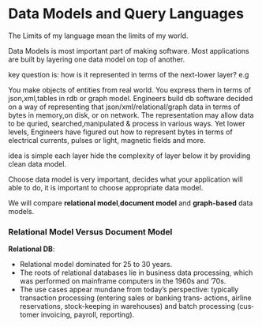 # Data Models and Query Languages
The Limits of my language mean the limits of my world.

Data Models is most important part of making software. Most applications are built by layering one data model on top of another. 

key question is: how is it represented in terms of the next-lower layer? e.g

You make objects of entities from real world. 
You express them in terms of json,xml,tables in rdb or graph model.
Engineers build db software decided on a way of representing that json/xml/relational/graph data in terms of bytes in memory,on disk, or on network. The representation may allow data to be quried, searched,manipulated & process in various ways. 
Yet lower levels, Engineers have figured out how to represent bytes in terms of electrical currents, pulses or light, magnetic fields and more. 

idea is simple each layer hide the complexity of layer below it by providing clean data model.

Choose data model is very important, decides what your application will able to do, it is important to choose appropriate data model.

We will compare **relational model**,**document model** and **graph-based** data models.


### Relational Model Versus Document Model

**Relational DB**:  
- Relational model dominated for 25 to 30 years. 
- The roots of relational databases lie in business data processing, which was performed
  on mainframe computers in the 1960s and ’70s.
-  The use cases appear mundane from
   today’s perspective: typically transaction processing (entering sales or banking trans‐
   actions, airline reservations, stock-keeping in warehouses) and batch processing (cus‐
   tomer invoicing, payroll, reporting).